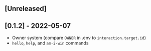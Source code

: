 ## [Unreleased]

## [0.1.2] - 2022-05-07

- Owner system (compare `OWNER` in .env to `interaction.target.id`)  
- `hello`, `help`, and `am-i-win` commands

